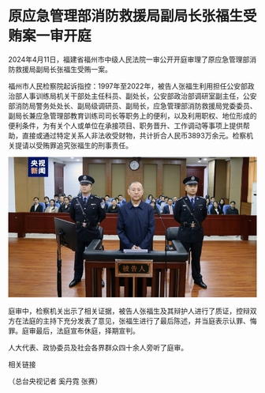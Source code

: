 # 原应急管理部消防救援局副局长张福生受贿案一审开庭

2024年4月11日，福建省福州市中级人民法院一审公开开庭审理了原应急管理部消防救援局副局长张福生受贿一案。

福州市人民检察院起诉指控：1997年至2022年，被告人张福生利用担任公安部政治部人事训练局机关干部处主任科员、副处长，公安部政治部调研室副主任，公安部消防局警务处处长、副局级调研员、副局长，应急管理部消防救援局党委委员、副局长兼应急管理部教育训练司司长等职务上的便利，以及利用职权、地位形成的便利条件，为有关个人或单位在承接项目、职务晋升、工作调动等事项上提供帮助，直接或通过特定关系人非法收受财物，共计折合人民币3893万余元。检察机关提请以受贿罪追究张福生的刑事责任。

![a2bce35059971b99854b42c4de5e278a.jpg](https://raw.githubusercontent.com/qqhsx/qqnews_image/main/2024/04/11/原应急管理部消防救援局副局长张福生受贿案一审开庭/a2bce35059971b99854b42c4de5e278a.jpg)

庭审中，检察机关出示了相关证据，被告人张福生及其辩护人进行了质证，控辩双方在法庭的主持下充分发表了意见，张福生进行了最后陈述，并当庭表示认罪、悔罪。庭审最后，法庭宣布休庭，择期宣判。

人大代表、政协委员及社会各界群众四十余人旁听了庭审。

相关链接

（总台央视记者 奚丹霓 张赛）

